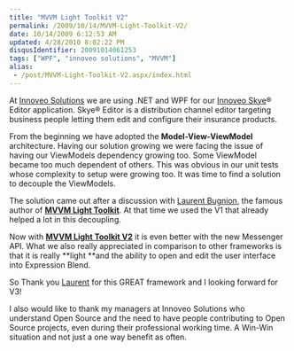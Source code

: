 ```yaml
---
title: "MVVM Light Toolkit V2"
permalink: /2009/10/14/MVVM-Light-Toolkit-V2/
date: 10/14/2009 6:12:53 AM
updated: 4/28/2010 8:02:22 PM
disqusIdentifier: 20091014061253
tags: ["WPF", "innoveo solutions", "MVVM"]
alias:
 - /post/MVVM-Light-Toolkit-V2.aspx/index.html
---
```

At [Innoveo Solutions](http://www.innoveo.com/) we are using .NET and WPF for our [Innoveo Skye](http://www.innoveo.com/Products.aspx)® Editor application. Skye® Editor is a distribution channel editor targeting business people letting them edit and configure their insurance products. 

From the beginning we have adopted the **Model-View-ViewModel** architecture. Having our solution growing we were facing the issue of having our ViewModels dependency growing too. Some ViewModel became too much dependent of others. This was obvious in our unit tests whose complexity to setup were growing too. It was time to find a solution to decouple the ViewModels.
<!-- more -->

The solution came out after a discussion with [Laurent Bugnion](http://www.galasoft.ch/intro_en.html), the famous author of [**MVVM Light Toolkit**](http://www.galasoft.ch/mvvm/getstarted/). At that time we used the V1 that already helped a lot in this decoupling.

Now with **[MVVM Light Toolkit V2](http://blog.galasoft.ch/archive/2009/10/03/mvvm-light-toolkit-v2-whatrsquos-new.aspx)** it is even better with the new Messenger API. What we also really appreciated in comparison to other frameworks is that it is really **light **and the ability to open and edit the user interface into Expression Blend.

So Thank you [Laurent](http://www.galasoft.ch/intro_en.html) for this GREAT framework and I looking forward for V3!

I also would like to thank my managers at Innoveo Solutions who understand Open Source and the need to have people contributing to Open Source projects, even during their professional working time. A Win-Win situation and not just a one way benefit as often.
